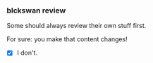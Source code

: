 ### blckswan review

Some should always review their own stuff first.

For sure: you make that content changes! 

- [x] I don't.
